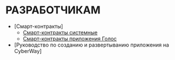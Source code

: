 # РАЗРАБОТЧИКАМ

  * [Смарт-контракты]
    * [Смарт-контракты системные](/developers/contracts/system_contracts/system_contracts.md)
    * [Смарт-контракты приложения Голос](/developers/contracts/golos_contracts/golos_contracts.md)  
  * [Руководство по созданию и развертыванию приложения на CyberWay] 